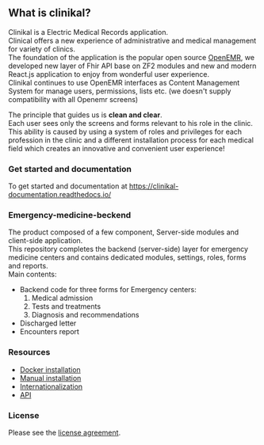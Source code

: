 ## What is clinikal?

Clinikal is a Electric Medical Records application.  
Clinical offers a new experience of administrative and medical management for variety of clinics.  
The foundation of the application is the popular open source [OpenEMR](https://github.com/openemr/openemr), we developed new layer of Fhir API base on ZF2 modules and new and modern React.js application to enjoy from wonderful user experience.  
Clinikal continues to use OpenEMR interfaces as Content Management System for manage users, permissions, lists etc. (we doesn't supply compatibility with all Openemr screens) 

The principle that guides us is **clean and clear**.  
Each user sees only the screens and forms relevant to his role in the clinic.   
This ability is caused by using a system of roles and privileges for each profession in the clinic and a different installation process for each medical field which creates an innovative and convenient user experience!

### Get started and documentation
To get started and documentation at https://clinikal-documentation.readthedocs.io/

### Emergency-medicine-beckend
The product composed of a few component, Server-side modules and client-side application.   
This repository completes the backend (server-side) layer for emergency medicine centers and contains dedicated modules, settings, roles, forms and reports.  
Main contents:  
* Backend code for three forms for Emergency centers:  
    1. Medical admission   
    2. Tests and treatments     
    3. Diagnosis and recommendations    
* Discharged letter   
* Encounters report   


### Resources
* [Docker installation](https://clinikal-documentation.readthedocs.io/en/latest/get_started/docker_installation/)  
* [Manual installation](https://clinikal-documentation.readthedocs.io/en/latest/get_started/openemr_modules/)  
* [Internationalization](https://clinikal-documentation.readthedocs.io/en/latest/get_started/internationalization/)
* [API](https://clinikal-documentation.readthedocs.io/en/latest/api/clinikal/)

### License
Please see the [license agreement](https://github.com/israeli-moh/clinikal-react/blob/develop/LICENSE).


